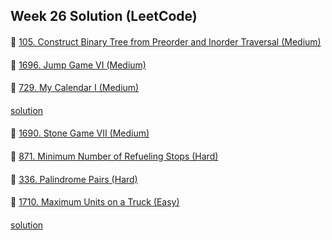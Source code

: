 ## Week 26 Solution (LeetCode)

####
👀 [105. Construct Binary Tree from Preorder and Inorder Traversal (Medium)](https://leetcode.com/problems/construct-binary-tree-from-preorder-and-inorder-traversal/)

####
👀 [1696. Jump Game VI (Medium)](https://leetcode.com/problems/jump-game-vi/)

####
👀 [729. My Calendar I (Medium)](https://leetcode.com/problems/my-calendar-i/)
####
[solution](https://github.com/BBBOMi/Algorithms-New/blob/master/week61/Leet729.kt)
####
👀 [1690. Stone Game VII (Medium)](https://leetcode.com/problems/stone-game-vii/)

####
👀 [871. Minimum Number of Refueling Stops (Hard)](https://leetcode.com/problems/minimum-number-of-refueling-stops/)

####
👀 [336. Palindrome Pairs (Hard)](https://leetcode.com/problems/palindrome-pairs/)

####
👀 [1710. Maximum Units on a Truck (Easy)](https://leetcode.com/problems/maximum-units-on-a-truck/)
####
[solution](https://github.com/BBBOMi/Algorithms-New/blob/master/week61/Leet1710.kt)
####
